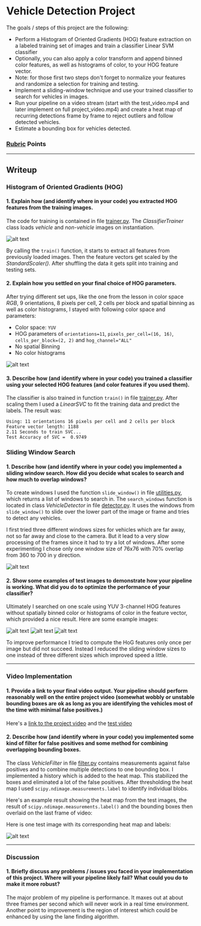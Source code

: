# **Vehicle Detection Project**

The goals / steps of this project are the following:

* Perform a Histogram of Oriented Gradients (HOG) feature extraction on a labeled training set of images and train a classifier Linear SVM classifier
* Optionally, you can also apply a color transform and append binned color features, as well as histograms of color, to your HOG feature vector.
* Note: for those first two steps don't forget to normalize your features and randomize a selection for training and testing.
* Implement a sliding-window technique and use your trained classifier to search for vehicles in images.
* Run your pipeline on a video stream (start with the test_video.mp4 and later implement on full project_video.mp4) and create a heat map of recurring detections frame by frame to reject outliers and follow detected vehicles.
* Estimate a bounding box for vehicles detected.

[//]: # (Image References)
[data_exploration]: ./output_images/car_not_car.png
[test1_hog]: ./output_images/test1_hog.png
[test1]: ./output_images/test1.png
[test2]: ./output_images/test2.png
[test6]: ./output_images/test6.png
[sliding_windows]: ./output_images/test4_windows0.png
[all_detections]: ./output_images/all_detected_windows.png
[windows_and_heat]: ./output_images/windows_and_heat.png
[labeled_windows]: ./output_images/labels.png
[filter_combined]: ./output_images/filter_combined.png

### [Rubric](https://review.udacity.com/#!/rubrics/513/view) Points

---

## Writeup
### Histogram of Oriented Gradients (HOG)

#### 1. Explain how (and identify where in your code) you extracted HOG features from the training images.

The code for training is contained in file [trainer.py](classes/trainer.py). The *ClassifierTrainer* class loads _vehicle_ and _non-vehicle_ images on instantiation.

![alt text][data_exploration]

By calling the `train()` function, it starts to extract all features from previously loaded images. Then the feature vectors get scaled by the *StandardScaler()*. After shuffling the data it gets split into training and testing sets.

#### 2. Explain how you settled on your final choice of HOG parameters.

After trying different set ups, like the one from the lesson in color space _RGB_, 9 orientations, 8 pixels per cell, 2 cells per block and spatial binning as well as color histograms, I stayed with following color space and parameters:

- Color space: `YUV`
- HOG parameters of `orientations=11`, `pixels_per_cell=(16, 16)`, `cells_per_block=(2, 2)` and `hog_channel="ALL"`
- No spatial Binning
- No color histograms

![alt text][test1_hog]

#### 3. Describe how (and identify where in your code) you trained a classifier using your selected HOG features (and color features if you used them).

The classifier is also trained in function `train()` in file [trainer.py](classes/trainer.py).
After scaling them I used a *LinearSVC* to fit the training data and predict the labels.
The result was:  
```
Using: 11 orientations 16 pixels per cell and 2 cells per block
Feature vector length: 1188
2.11 Seconds to train SVC...
Test Accuracy of SVC =  0.9749
```

### Sliding Window Search

#### 1. Describe how (and identify where in your code) you implemented a sliding window search.  How did you decide what scales to search and how much to overlap windows?

To create windows I used the function `slide_window()` in file [utilities.py](classes/utilities.py), which returns a list of windows to search in.
The `search_windows` function is located in class *VehicleDetector* in file [detector.py](classes/detector.py). It uses the windows from `slide_window()` to slide over the lower part of the image or frame and tries to detect any vehicles.

I first tried three different windows sizes for vehicles which are far away, not so far away and close to the camera. But it lead to a very slow processing of the frames since it had to try a lot of windows.
After some experimenting I chose only one window size of 76x76 with 70% overlap from 360 to 700 in y direction.

![alt text][sliding_windows]

#### 2. Show some examples of test images to demonstrate how your pipeline is working.  What did you do to optimize the performance of your classifier?

Ultimately I searched on one scale using YUV 3-channel HOG features without spatially binned color or histograms of color in the feature vector, which provided a nice result.  Here are some example images:

![alt text][test1]
![alt text][test2]
![alt text][test6]

To improve performance I tried to compute the HoG features only once per image but did not succeed.
Instead I reduced the sliding window sizes to one instead of three different sizes which improved speed a little.

---

### Video Implementation

#### 1. Provide a link to your final video output.  Your pipeline should perform reasonably well on the entire project video (somewhat wobbly or unstable bounding boxes are ok as long as you are identifying the vehicles most of the time with minimal false positives.)

Here's a [link to the project video](./output_videos/project_video.mp4) and the [test video](./output_images/test_video.mp4)


#### 2. Describe how (and identify where in your code) you implemented some kind of filter for false positives and some method for combining overlapping bounding boxes.

The class *VehicleFilter* in file [filter.py](classes/filter.py) contains measurements against false positives and to combine multiple detections to one bounding box.
I implemented a history which is added to the heat map. This stabilized the boxes and eliminated a lot of the false positives.
After thresholding the heat map I used `scipy.ndimage.measurements.label` to identify individual blobs.


Here's an example result showing the heat map from the test images, the result of `scipy.ndimage.measurements.label()` and the bounding boxes then overlaid on the last frame of video:

Here is one test image with its corresponding heat map and labels:

![alt text][filter_combined]

---

### Discussion

#### 1. Briefly discuss any problems / issues you faced in your implementation of this project.  Where will your pipeline likely fail?  What could you do to make it more robust?

The major problem of my pipeline is performance. It maxes out at about three frames per second which will never work in a real time environment.
Another point to improvement is the region of interest which could be enhanced by using the lane finding algorithm.
